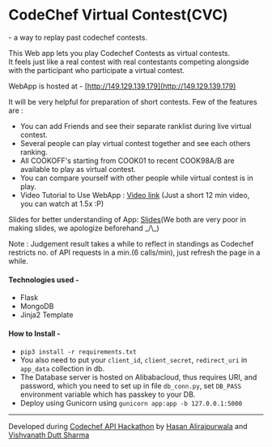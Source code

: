 # CodeChef Virtual Contest(CVC)
\- a way to replay past codechef contests.

This Web app lets you play Codechef Contests as virtual contests.  
It feels just like a real contest with real contestants competing alongside with the participant who participate a virtual contest.

WebApp is hosted at - [http://149.129.139.179](http://149.129.139.179)   

It will be very helpful for preparation of short contests. Few of the features are :

- You can add Friends and see their separate ranklist during live virtual contest.
- Several people can play virtual contest together and see each others ranking.
- All COOKOFF's starting from COOK01 to recent COOK98A/B are available to play as virtual contest.
- You can compare yourself with other people while virtual contest is in play.
- Video Tutorial to Use WebApp : [Video link](https://drive.google.com/file/d/1gWXbUoU-yJK3NUkPO--LcB2_d_7aOZY1/view?usp=sharing) (Just a short 12 min video, you can watch at 1.5x :P)

Slides for better understanding of App: [Slides](https://docs.google.com/presentation/d/1pY5egzHQp-wdqPZP5a9booA7QRfu0frSLaXEnb-2Qmk/edit?usp=sharing)(We both are very poor in making slides, we apologize beforehand _/\\\_)

Note : Judgement result takes a while to reflect in standings as Codechef restricts no. of API requests in a min.(6 calls/min), just refresh the page in a while.

#### Technologies used - 
- Flask
- MongoDB
- Jinja2 Template 

#### How to Install -  

- `pip3 install -r requirements.txt`
- You also need to put your `client_id`, `client_secret`, `redirect_uri` in `app_data` collection in db.
- The Database server is hosted on Alibabacloud, thus requires URI, and password, which you need to set up in file `db_conn.py`, set `DB_PASS` environment variable which has passkey to your DB.
- Deploy using Gunicorn using `gunicorn app:app -b 127.0.0.1:5000`

---
Developed during [Codechef API Hackathon](https://www.codechef.com/CAH1801) by [Hasan Alirajpurwala](https://github.com/hasan356) and [Vishvanath Dutt Sharma](https://github.com/vishvanath45)
